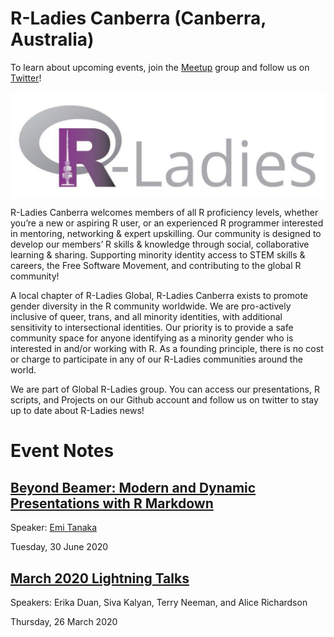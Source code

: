 
<!-- README.md is generated from README.Rmd. Please edit that file -->

# R-Ladies Canberra (Canberra, Australia)

To learn about upcoming events, join the
[Meetup](https://www.meetup.com/en-AU/rladies-canberra/) group and
follow us on [Twitter](https://twitter.com/rladiescanberra?lang=en)\!

<img src='logo.png' align="center" />

R-Ladies Canberra welcomes members of all R proficiency levels, whether
you’re a new or aspiring R user, or an experienced R programmer
interested in mentoring, networking & expert upskilling. Our community
is designed to develop our members’ R skills & knowledge through social,
collaborative learning & sharing. Supporting minority identity access to
STEM skills & careers, the Free Software Movement, and contributing to
the global R community\!

A local chapter of R-Ladies Global, R-Ladies Canberra exists to promote
gender diversity in the R community worldwide. We are pro-actively
inclusive of queer, trans, and all minority identities, with additional
sensitivity to intersectional identities. Our priority is to provide a
safe community space for anyone identifying as a minority gender who is
interested in and/or working with R. As a founding principle, there is
no cost or charge to participate in any of our R-Ladies communities
around the world.

We are part of Global R-Ladies group. You can access our presentations,
R scripts, and Projects on our Github account and follow us on twitter
to stay up to date about R-Ladies news\!

# Event Notes

## [Beyond Beamer: Modern and Dynamic Presentations with R Markdown](https://github.com/Alice1969/RLadiesCanberra/tree/master/events/30_6_2020)

Speaker: [Emi Tanaka](https://emitanaka.org)

Tuesday, 30 June 2020

## [March 2020 Lightning Talks](https://github.com/Alice1969/RLadiesCanberra/tree/master/events/26_3_2020)

Speakers: Erika Duan, Siva Kalyan, Terry Neeman, and Alice Richardson

Thursday, 26 March 2020
